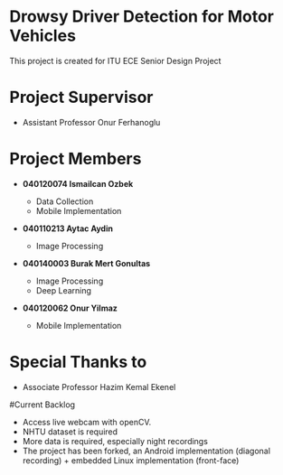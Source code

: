 # Drowsy Driver Detection for Motor Vehicles

This project is created for ITU ECE Senior Design Project

# Project Supervisor

* Assistant Professor Onur Ferhanoglu

# Project Members

- **040120074 Ismailcan Ozbek**
  - Data Collection
  - Mobile Implementation

- **040110213 Aytac Aydin**
  - Image Processing

- **040140003 Burak Mert Gonultas**
  - Image Processing
  - Deep Learning

- **040120062 Onur Yilmaz**
  - Mobile Implementation

# Special Thanks to

- Associate Professor Hazim Kemal Ekenel

#Current Backlog

- Access live webcam with openCV.
- NHTU dataset is required
- More data is required, especially night recordings
- The project has been forked, an Android implementation (diagonal recording) + embedded Linux implementation (front-face)
